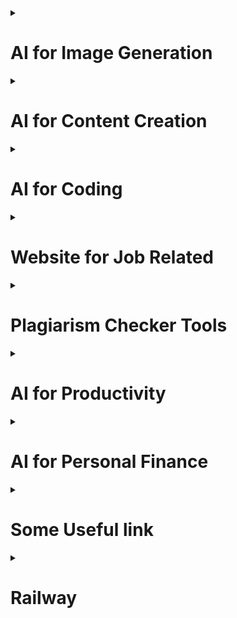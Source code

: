 <!--------------------------------------------------------------------------I for Image Generation------------------------------------------------------------------->
<details>
  <summary><h1>AI for Image Generation</h1></summary>
  <h3>Free</h3>
  <table>
    <thead>
      <tr>
        <th>Tool</th>
        <th>Website/Link</th>
        <th>Description</th>
      </tr>
    </thead>
    <tbody>
      <tr>
        <td><strong>DALL·E 2</strong></td>
        <td><a href="https://openai.com/dall-e">OpenAI DALL·E</a></td>
        <td>AI that generates images from text descriptions. Offers a free tier with limited credits.</td>
      </tr>
      <tr>
        <td><strong>Craiyon</strong></td>
        <td><a href="https://www.craiyon.com">Craiyon</a></td>
        <td>A free, open-source version of DALL·E 2. Generates images from text prompts.</td>
      </tr>
      <tr>
        <td><strong>DeepAI Text to Image</strong></td>
        <td><a href="https://deepai.org/machine-learning-model/text2img">DeepAI Text to Image</a></td>
        <td>Text-to-image generator that allows users to create unique images using AI. </td>
      </tr>
      <tr>
        <td><strong>Artbreeder</strong></td>
        <td><a href="https://www.artbreeder.com">Artbreeder</a></td>
        <td>Allows users to create and remix images through AI blending, mainly focused on portraits and landscapes.</td>
      </tr>     
      <tr>
        <td><strong>NightCafe</strong></td>
        <td><a href="https://creator.nightcafe.studio">NightCafe</a></td>
        <td>Create AI-generated artwork using various neural networks and art styles. Offers free daily credits.</td>
      </tr>
      <tr>
        <td><strong>Runway ML</strong></td>
        <td><a href="https://runwayml.com">Runway ML</a></td>
        <td>AI-powered creative tools for image generation and editing. Offers free trials. </td>
      </tr> 
      <tr>
        <td><strong>Pixray</strong></td>
        <td><a href="https://pixray.github.io/">Pixray</a></td>
        <td> Text-to-image generator offering different styles and customization options.    </td>
      </tr>
      <tr>
        <td><strong>Dream by Wombo</strong></td>
        <td><a href="https://dream.ai/create">Dream by Wombo</a></td>
        <td>An easy-to-use AI that generates digital artwork from text prompts, offering free and subscription-based options.</td>
      </tr>
      <tr>
        <td><strong>This Person Does Not Exist</strong></td>
        <td><a href="https://thispersondoesnotexist.com">This Person Does Not Exist</a></td>
        <td>AI that generates lifelike human faces, based on GAN (Generative Adversarial Network).</td>
      </tr>
      <tr>
        <td><strong>PaintsChainer</strong></td>
        <td><a href=" https://paintschainer.preferred.tech/index_en.html">PaintsChainer</a></td>
        <td>AI-powered coloring tool for sketches. The free version offers basic features.   </td>
      </tr>
      <tr>
        <td><strong>StarryAI</strong></td>
        <td><a href=" https://www.starryai.com">StarryAI</a></td>
        <td>Text-to-image generator with various artistic styles. Offers a free version with limited credits.</td>
      </tr>
      <tr>
        <td><strong>Deep Dream Generator</strong></td>
        <td><a href=" https://deepdreamgenerator.com">Deep Dream Generator</a></td>
        <td>Generates surreal, dream-like images from your photos and text prompts.   </td>
      </tr>
      <tr>
        <td><strong>AI Picasso</strong></td>
        <td><a href="https://www.ai-picasso.com">AI Picasso</a></td>
        <td>Free tool that generates Picasso-style artworks from your text descriptions.   </td>
      </tr>
      <tr>
        <td><strong>Fotor AI Art Generator</strong></td>
        <td><a href=" https://www.fotor.com/features/ai-image-generator/">Fotor AI Art Generator</a></td>
        <td>Create AI-generated images from text prompts. Limited free access with premium upgrades.</td>
      </tr>
      <tr>
        <td><strong>Zyro AI Image Generator</strong></td>
        <td><a href=" https://zyro.com/tools/ai-image-generator">Zyro AI Image Generator</a></td>
        <td>Create unique images using AI based on your description. Free to use with limited features.</td>
      </tr>
      <tr>
        <td><strong>BigSleep</strong></td>
        <td><a href=" https://big-sleep.github.io/">BigSleep</a></td>
        <td>Generates images based on text prompts using Python and deep learning models, fully open-source.</td>
      </tr>
      <tr>
        <td><strong>DreamStudio</strong></td>
        <td><a href=" https://beta.dreamstudio.ai">DreamStudio</a></td>
        <td>A text-to-image tool powered by Stable Diffusion. Offers a free credit system. </td>
      </tr>
      <tr>
        <td><strong>Artflow</strong></td>
        <td><a href=" https://www.artflow.ai">Artflow</a></td>
        <td>AI art generator for turning prompts into creative artworks. Offers a free tier with limited access.</td>
      </tr>
      <tr>
        <td><strong>AI Gahaku</strong></td>
        <td><a href=" https://ai-art.tokyo/en/">AI Gahaku</a></td>
        <td>Generates a portrait artwork based on your photo and applies various artistic styles. Free to use.</td>
      </tr>
      <tr>
        <td><strong>Runway’s Stable Diffusion</strong></td>
        <td><a href=" https://runwayml.com/stable-diffusion">Runway’s Stable Diffusion</a></td>
        <td>Use Stable Diffusion’s text-to-image model. Free to try with limitations.  </td>
      </tr>
    </tbody>
  </table>

  <h3>Subscription</h3>
  <table>
    <thead>
      <tr>
        <th>Tool</th>
        <th>Website/Link</th>
        <th>Description</th>
      </tr>
    </thead>
    <tbody>
      <tr>
        <td><strong>DALL·E 2 (Paid)</strong></td>
        <td><a href="https://openai.com/dall-e">OpenAI DALL·E 2</a></td>
        <td>Full access to OpenAI’s DALL·E 2 with more credits and higher-resolution images.</td>
      </tr>
      <tr>
        <td><strong>MidJourney</strong></td>
        <td><a href="https://www.midjourney.com">MidJourney</a></td>
        <td>A creative tool that allows users to generate high-quality images from text prompts. Subscription-based.</td>
      </tr>
      <tr>
        <td><strong>Artbreeder (Premium)</strong></td>
        <td><a href="https://www.artbreeder.com">Artbreeder</a></td>
        <td>Allows for more advanced control over image creation with the premium version.</td>
      </tr>
      <tr>
        <td><strong>Deep Dream Generator (Premium)</strong></td>
        <td><a href="https://deepdreamgenerator.com">Deep Dream Generator</a></td>
        <td>Access higher resolution and advanced image effects with premium features.</td>
      </tr>
      <tr>
        <td><strong>Runway ML (Paid)</strong></td>
        <td><a href="https://runwayml.com">Runway ML</a></td>
        <td>Full access to the platform with advanced AI tools for creators and image generation.</td>
      </tr>
      <tr>
        <td><strong>Wombo Dream (Premium)</strong></td>
        <td><a href="https://dream.ai/create">Wombo Dream</a></td>
        <td>Enhanced features and faster image generation with a premium subscription.</td>
      </tr>
      <tr>
        <td><strong>NightCafe (Paid)</strong></td>
        <td><a href="https://creator.nightcafe.studio">NightCafe</a></td>
        <td>Unlocks additional credits, style options, and resolution upgrades.</td>
      </tr>
      <tr>
        <td><strong>Fotor AI Art Generator (Paid)</strong></td>
        <td><a href="https://www.fotor.com/features/ai-image-generator/">Fotor AI Art Generator</a></td>
        <td>Subscription unlocks premium features like enhanced styles and resolution.</td>
      </tr>
      <tr>
        <td><strong>StarryAI (Paid)</strong></td>
        <td><a href="https://www.starryai.com">StarryAI</a></td>
        <td>Offers unlimited credits for premium subscribers with no daily limit.</td>
      </tr>
      <tr>
        <td><strong>DreamStudio by Stability AI</strong></td>
        <td><a href="https://beta.dreamstudio.ai">DreamStudio</a></td>
        <td>The official platform for Stable Diffusion, offering full access with premium options.</td>
      </tr>
      <tr>
        <td><strong>Zyro AI Image Generator (Paid)</strong></td>
        <td><a href="https://zyro.com/tools/ai-image-generator">Zyro AI Image Generator</a></td>
        <td>Unlocks higher-quality image generation and extended features for paid users.</td>
      </tr>
      <tr>
        <td><strong>Playform.io</strong></td>
        <td><a href="https://playform.io">Playform.io</a></td>
        <td>AI-driven art creation with unique style models. Paid tiers unlock additional styles and higher-resolution options.</td>
      </tr>
      <tr>
        <td><strong>ArtStation AI Tools</strong></td>
        <td><a href="https://www.artstation.com">ArtStation AI Tools</a></td>
        <td>AI-powered tools for creating highly detailed artwork, geared for professionals.</td>
      </tr>
      <tr>
        <td><strong>DeepAI (Subscription)</strong></td>
        <td><a href="https://deepai.org">DeepAI</a></td>
        <td>Offers advanced features and priority access to image generation with a subscription.</td>
      </tr>
      <tr>
        <td><strong>VQGAN+CLIP (Paid Options)</strong></td>
        <td><a href="https://vqganclip.com">VQGAN+CLIP</a></td>
        <td>While free for basic use, paid plans offer access to more powerful resources for image generation.</td>
      </tr>
      <tr>
        <td><strong>Mona AI</strong></td>
        <td><a href="https://mona.ai">Mona AI</a></td>
        <td>Subscription-based platform that specializes in AI-generated artworks with high resolution.</td>
      </tr>
      <tr>
        <td><strong>Generated Photos (Premium)</strong></td>
        <td><a href="https://generated.photos">Generated Photos</a></td>
        <td>Offers professional and realistic AI-generated faces, available via subscription.</td>
      </tr>
      <tr>
        <td><strong>The Grid (Paid)</strong></td>
        <td><a href="https://thegrid.io">The Grid</a></td>
        <td>AI-driven design tool for image and content generation, with subscription access.</td>
      </tr>
      <tr>
        <td><strong>Pixelz AI</strong></td>
        <td><a href="https://www.pixelz.ai">Pixelz AI</a></td>
        <td>A platform with AI-assisted image editing and generation, offering subscription models for professional users.</td>
      </tr>
      <tr>
        <td><strong>Artflow AI (Pro)</strong></td>
        <td><a href="https://www.artflow.ai">Artflow AI</a></td>
        <td>Paid version provides faster and more accurate image generation with access to premium features.</td>
      </tr>
    </tbody>
  </table>
</details>





<!--------------------------------------------------------------------------AI for Content Creation------------------------------------------------------------------->
<details>
  <summary><h1>AI for Content Creation</h1></summary>
  
 <h3>Free</h3>
  <table>
    <thead>
      <tr>
        <th>Tool</th>
        <th>Website/Link</th>
        <th>Description</th>
      </tr>
    </thead>
    <tbody>
      <tr>
        <td><strong>ChatGPT</strong></td>
        <td><a href="https://chat.openai.com">ChatGPT</a></td>
        <td>AI-powered writing assistant for text generation, answering questions, and brainstorming ideas.</td>
      </tr>
      <tr>
        <td><strong>Grammarly</strong></td>
        <td><a href="https://www.grammarly.com">Grammarly</a></td>
        <td>Writing assistant with AI that helps improve grammar, style, and clarity.</td>
      </tr>
      <tr>
        <td><strong>Copy.ai</strong></td>
        <td><a href="https://www.copy.ai">Copy.ai</a></td>
        <td>AI-powered content creation tool to generate marketing copy, blog posts, etc.</td>
      </tr>
      <tr>
        <td><strong>QuillBot</strong></td>
        <td><a href="https://quillbot.com">QuillBot</a></td>
        <td>Paraphrasing tool with AI to rewrite sentences or paragraphs.</td>
      </tr>
      <tr>
        <td><strong>Jasper (Free Trial)</strong></td>
        <td><a href="https://www.jasper.ai">Jasper</a></td>
        <td>AI writing assistant for producing long-form content, blog posts, and marketing materials.</td>
      </tr>
      <tr>
        <td><strong>Writesonic</strong></td>
        <td><a href="https://writesonic.com">Writesonic</a></td>
        <td>AI-powered writing tool for blog posts, ads, and other types of content.</td>
      </tr>
      <tr>
        <td><strong>Ink for All</strong></td>
        <td><a href="https://inkforall.com">Ink for All</a></td>
        <td>AI-powered content creation for SEO-focused blog posts and articles.</td>
      </tr>
      <tr>
        <td><strong>Rytr</strong></td>
        <td><a href="https://rytr.me">Rytr</a></td>
        <td>AI-powered tool for generating blog content, emails, and social media posts.</td>
      </tr>
      <tr>
        <td><strong>Articoolo</strong></td>
        <td><a href="https://articoolo.com">Articoolo</a></td>
        <td>Automatically generates unique and readable articles from keywords.</td>
      </tr>
      <tr>
        <td><strong>Scalenut</strong></td>
        <td><a href="https://scalenut.com">Scalenut</a></td>
        <td>AI content writing platform that helps with blog posts and SEO-friendly copy.</td>
      </tr>
      <tr>
        <td><strong>Slick Write</strong></td>
        <td><a href="https://www.slickwrite.com">Slick Write</a></td>
        <td>Free writing tool that helps improve your content’s grammar and style.</td>
      </tr>
      <tr>
        <td><strong>SEO Content Machine</strong></td>
        <td><a href="https://seocontentmachine.com">SEO Content Machine</a></td>
        <td>AI-powered tool for generating content for SEO, articles, and blog posts.</td>
      </tr>
      <tr>
        <td><strong>Simplified</strong></td>
        <td><a href="https://simplified.co">Simplified</a></td>
        <td>AI-driven content and design platform for creating content across multiple formats.</td>
      </tr>
      <tr>
        <td><strong>Wordtune</strong></td>
        <td><a href="https://www.wordtune.com">Wordtune</a></td>
        <td>AI-powered tool for rewriting and improving your writing style and tone.</td>
      </tr>
      <tr>
        <td><strong>Frase</strong></td>
        <td><a href="https://www.frase.io">Frase</a></td>
        <td>Content research and writing assistant powered by AI for SEO-focused content creation.</td>
      </tr>
      <tr>
        <td><strong>CopySmith</strong></td>
        <td><a href="https://copysmith.ai">CopySmith</a></td>
        <td>AI tool for creating marketing copy, ads, and blog posts in bulk.</td>
      </tr>
      <tr>
        <td><strong>Copydash</strong></td>
        <td><a href="https://www.copydash.com">Copydash</a></td>
        <td>Generate high-quality copy for ads, social media, and blogs with AI.</td>
      </tr>
      <tr>
        <td><strong>Zyro AI Content Generator</strong></td>
        <td><a href="https://zyro.com/tools/ai-content-generator">Zyro</a></td>
        <td>Generates website copy and content with AI, including descriptions, blogs, etc.</td>
      </tr>
      <tr>
        <td><strong>AI Writer</strong></td>
        <td><a href="https://ai-writer.com">AI Writer</a></td>
        <td>AI-powered writing assistant for producing high-quality, original articles.</td>
      </tr>
    </tbody>
  </table>

  <h3>Subscription</h3>
  <table>
    <thead>
      <tr>
        <th>Tool</th>
        <th>Website/Link</th>
        <th>Description</th>
      </tr>
    </thead>
    <tbody>
      <tr>
        <td><strong>Jasper (Paid)</strong></td>
        <td><a href="https://www.jasper.ai">Jasper</a></td>
        <td>AI writing assistant for producing long-form content, blog posts, and marketing materials.</td>
      </tr>
      <tr>
        <td><strong>Rytr (Premium)</strong></td>
        <td><a href="https://rytr.me">Rytr</a></td>
        <td>AI-powered content creation for blogs, emails, social media posts, and more.</td>
      </tr>
      <tr>
        <td><strong>Writesonic (Paid)</strong></td>
        <td><a href="https://writesonic.com">Writesonic</a></td>
        <td>Full access for creating blog posts, ad copy, product descriptions, and more.</td>
      </tr>
      <tr>
        <td><strong>ContentBot</strong></td>
        <td><a href="https://contentbot.ai">ContentBot</a></td>
        <td>AI-powered writing assistant that helps create articles, product descriptions, and ad copy.</td>
      </tr>
      <tr>
        <td><strong>Frase (Paid)</strong></td>
        <td><a href="https://www.frase.io">Frase</a></td>
        <td>Premium content research and writing assistant powered by AI for SEO and content creation.</td>
      </tr>
      <tr>
        <td><strong>INK for All (Paid)</strong></td>
        <td><a href="https://inkforall.com">INK for All</a></td>
        <td>Premium version for SEO-driven writing, blog posts, and social media content.</td>
      </tr>
      <tr>
        <td><strong>Scalenut (Paid)</strong></td>
        <td><a href="https://scalenut.com">Scalenut</a></td>
        <td>Premium AI-powered content creation platform for SEO-friendly blog posts.</td>
      </tr>
      <tr>
        <td><strong>Simplified (Paid)</strong></td>
        <td><a href="https://simplified.co">Simplified</a></td>
        <td>Subscription for premium access to content creation and design tools powered by AI.</td>
      </tr>
      <tr>
        <td><strong>Copy.ai (Pro)</strong></td>
        <td><a href="https://www.copy.ai">Copy.ai</a></td>
        <td>Paid version of AI content tool for generating marketing copy, blogs, etc.</td>
      </tr>
      <tr>
        <td><strong>QuillBot (Premium)</strong></td>
        <td><a href="https://quillbot.com">QuillBot</a></td>
        <td>AI-based paraphrasing and rewriting tool for creating unique and optimized content.</td>
      </tr>
      <tr>
        <td><strong>Wordtune (Premium)</strong></td>
        <td><a href="https://www.wordtune.com">Wordtune</a></td>
        <td>Premium AI-based writing tool for enhancing grammar, clarity, and style.</td>
      </tr>
      <tr>
        <td><strong>SEO Content Machine (Paid)</strong></td>
        <td><a href="https://seocontentmachine.com">SEO Content Machine</a></td>
        <td>Premium content generator for creating SEO-friendly blog posts and articles.</td>
      </tr>
      <tr>
        <td><strong>Articoolo (Pro)</strong></td>
        <td><a href="https://articoolo.com">Articoolo</a></td>
        <td>Premium article generator for creating quick, readable, and original content.</td>
      </tr>
      <tr>
        <td><strong>Kafkai</strong></td>
        <td><a href="https://www.kafkai.com">Kafkai</a></td>
        <td>AI writing assistant for creating long-form blog posts and SEO articles.</td>
      </tr>
      <tr>
        <td><strong>Sudowrite (Paid)</strong></td>
        <td><a href="https://www.sudowrite.com">Sudowrite</a></td>
        <td>AI-powered writing assistant designed to help with fiction and creative writing.</td>
      </tr>
      <tr>
        <td><strong>Copysmith (Pro)</strong></td>
        <td><a href="https://copysmith.ai">Copysmith</a></td>
        <td>Full access to AI copywriting tool for bulk content generation and SEO optimization.</td>
      </tr>
      <tr>
        <td><strong>Content Forge</strong></td>
        <td><a href="https://contentforge.ai">Content Forge</a></td>
        <td>Premium AI-powered tool for content creation focused on SEO and blog posts.</td>
      </tr>
      <tr>
        <td><strong>Frase (Enterprise)</strong></td>
        <td><a href="https://www.frase.io">Frase</a></td>
        <td>Enterprise-level content research and writing assistant for SEO-driven articles.</td>
      </tr>
      <tr>
        <td><strong>NeuralText</strong></td>
        <td><a href="https://neuraltext.com">NeuralText</a></td>
        <td>Subscription-based AI tool for content generation and SEO-optimized writing.</td>
      </tr>
    </tbody>
  </table>
</details>

<!--------------------------------------------------------------------------AI for Coding------------------------------------------------------------------->
<details>
<summary><h1>AI for Coding</h1></summary>

<h2>Free</h2>
<table>
<thead>
      <tr>
        <th>Tool</th>
        <th>Website/Link</th>
        <th>Description</th>
      </tr>
</thead>
<tbody>
      <tr>
        <td>GitHub Copilot (Free Trial)</td>
        <td><a href="https://copilot.github.com">GitHub Copilot</a></td>
        <td>AI-powered code completion tool that assists developers in writing code faster.</td>
      </tr>
      <tr>
        <td>Replit</td>
        <td><a href="https://replit.com">Replit</a></td>
        <td>Cloud-based IDE with collaborative programming and AI-assisted code completion.</td>
      </tr>
      <tr>
        <td>Kite</td>
        <td><a href="https://kite.com">Kite</a></td>
        <td>AI-powered code completion and documentation for Python, JavaScript, and more.</td>
      </tr>
      <tr>
        <td>Tabnine</td>
        <td><a href="https://www.tabnine.com">Tabnine</a></td>
        <td>AI-driven code completion tool for multiple programming languages.</td>
      </tr>
      <tr>
        <td>DeepCode</td>
        <td><a href="https://www.deepcode.ai">DeepCode</a></td>
        <td>AI-powered code review tool to automatically review and suggest improvements.</td>
      </tr>
      <tr>
        <td>Sourcery</td>
        <td><a href="https://sourcery.ai">Sourcery</a></td>
        <td>AI-powered refactoring tool for Python code that suggests improvements.</td>
      </tr>
      <tr>
        <td>Codex</td>
        <td><a href="https://openai.com/research/codex">Codex</a></td>
        <td>OpenAI’s model that powers GitHub Copilot for natural language to code generation.</td>
      </tr>
      <tr>
        <td>Ponicode</td>
        <td><a href="https://ponicode.com">Ponicode</a></td>
        <td>AI tool that automates coding and generates high-quality code.</td>
      </tr>
      <tr>
        <td>CoPilot (VS Code)</td>
        <td><a href="https://code.visualstudio.com">VS Code</a></td>
        <td>Use GitHub Copilot in VS Code for smarter autocompletion and code suggestions.</td>
      </tr>
      <tr>
        <td>CodeT5</td>
        <td><a href="https://github.com/THU-KEG/CodeT5">CodeT5</a></td>
        <td>Open-source AI for code completion and generation, trained on a variety of languages.</td>
      </tr>
      <tr>
        <td>AI Code Mentor</td>
        <td><a href="https://aicode.ai">AI Code Mentor</a></td>
        <td>AI-powered code mentor that helps developers understand and write code faster.</td>
      </tr>
      <tr>
        <td>CodeGPT</td>
        <td><a href="https://www.codegpt.ai">CodeGPT</a></td>
        <td>AI assistant built on GPT-3 for developers to generate code from natural language prompts.</td>
      </tr>
      <tr>
        <td>Programiz AI</td>
        <td><a href="https://www.programiz.com">Programiz AI</a></td>
        <td>Free AI-based platform to write, learn, and debug Python code.</td>
      </tr>
      <tr>
        <td>IntelliCode</td>
        <td><a href="https://visualstudio.microsoft.com/services/intellicode/">IntelliCode</a></td>
        <td>AI-assisted tool for code completion and best practice recommendations in Visual Studio.</td>
      </tr>
      <tr>
        <td>RecodeAI</td>
        <td><a href="https://www.recode.ai">RecodeAI</a></td>
        <td>AI-powered coding assistant that helps developers refactor and debug code.</td>
      </tr>
</tbody>
</table>


<h2>Subscription</h2>
<table>
<thead>
      <tr>
        <th>Tool</th>
        <th>Website/Link</th>
        <th>Description</th>
      </tr>
</thead>
<tbody>
      <tr>
        <td>GitHub Copilot (Paid)</td>
        <td><a href="https://copilot.github.com">GitHub Copilot</a></td>
        <td>Full version of GitHub’s AI-powered code completion tool with more features.</td>
      </tr>
      <tr>
        <td>Tabnine (Pro)</td>
        <td><a href="https://www.tabnine.com">Tabnine</a></td>
        <td>Subscription unlocks advanced features, such as team collaboration and better suggestions.</td>
      </tr>
      <tr>
        <td>Replit (Pro)</td>
        <td><a href="https://replit.com">Replit</a></td>
        <td>Paid version includes features like unlimited storage and real-time collaboration.</td>
      </tr>
      <tr>
        <td>Kite (Pro)</td>
        <td><a href="https://kite.com">Kite</a></td>
        <td>Paid version unlocks advanced features such as documentation generation and multi-language support.</td>
      </tr>
      <tr>
        <td>Codex (Paid)</td>
        <td><a href="https://openai.com/research/codex">Codex</a></td>
        <td>OpenAI’s Codex offers additional capabilities for coding, training, and integration.</td>
      </tr>
      <tr>
        <td>Sourcery (Pro)</td>
        <td><a href="https://sourcery.ai">Sourcery</a></td>
        <td>Paid version includes deeper insights and more aggressive code refactoring suggestions.</td>
      </tr>
      <tr>
        <td>Codex by OpenAI (Pro)</td>
        <td><a href="https://openai.com/research/codex">Codex</a></td>
        <td>Unlocks more advanced features and API access for generating code from natural language.</td>
      </tr>
      <tr>
        <td>Ponicode (Pro)</td>
        <td><a href="https://ponicode.com">Ponicode</a></td>
        <td>Paid tier provides more templates and integrations for automated code generation.</td>
      </tr>
      <tr>
        <td>CodeT5 (Pro)</td>
        <td><a href="https://github.com/THU-KEG/CodeT5">CodeT5</a></td>
        <td>Subscription unlocks more powerful code generation models and API access.</td>
      </tr>
      <tr>
        <td>CodeGPT (Pro)</td>
        <td><a href="https://www.codegpt.ai">CodeGPT</a></td>
        <td>Full access to the CodeGPT tool for smarter code suggestions and more APIs.</td>
      </tr>
      <tr>
        <td>Programiz Pro</td>
        <td><a href="https://www.programiz.com">Programiz Pro</a></td>
        <td>Premium features for debugging and learning code with AI-powered assistance.</td>
      </tr>
      <tr>
        <td>IntelliCode (Premium)</td>
        <td><a href="https://visualstudio.microsoft.com/services/intellicode/">IntelliCode</a></td>
        <td>Full version unlocks additional AI-powered recommendations for a wider range of languages and scenarios.</td>
      </tr>
      <tr>
        <td>AI Code Mentor (Paid)</td>
        <td><a href="https://aicode.ai">AI Code Mentor</a></td>
        <td>Subscription provides access to mentorship features and advanced code guidance.</td>
      </tr>
      <tr>
        <td>CodeStream (Pro)</td>
        <td><a href="https://www.codestream.com">CodeStream</a></td>
        <td>AI-assisted collaboration and code review tool with integration to various IDEs.</td>
      </tr>
      <tr>
        <td>Eureka</td>
        <td><a href="https://www.eureka.ai">Eureka</a></td>
        <td>AI tool for real-time code suggestions and improvements with subscription.</td>
      </tr>
      <tr>
        <td>DeepCode (Pro)</td>
        <td><a href="https://www.deepcode.ai">DeepCode</a></td>
        <td>Paid version unlocks advanced analysis and code reviews for security, performance, and code quality.</td>
      </tr>
      <tr>
        <td>VimAI</td>
        <td><a href="https://www.vim-ai.com">VimAI</a></td>
        <td>A code completion tool that integrates with Vim for enhanced coding with AI suggestions.</td>
      </tr>
      <tr>
        <td>Tabnine Team</td>
        <td><a href="https://www.tabnine.com">Tabnine</a></td>
        <td>Premium version for team collaboration with AI-powered code completion.</td>
      </tr>
      <tr>
        <td>Codemap</td>
        <td><a href="https://www.codemap.ai">Codemap</a></td>
        <td>Subscription service that offers AI-powered project management with integrated code completion.</td>
      </tr>
      <tr>
        <td>Jina AI</td>
        <td><a href="https://www.jina.ai">Jina AI</a></td>
        <td>AI-powered tool that aids in writing code, debugging, and optimizing algorithms.</td>
      </tr>
</tbody>
</table>
</details>


<!--------------------------------------------------------------------------Website for Job Related------------------------------------------------------------------->
<details>
<summary><h1>Website for Job Related</h1></summary>

<h2>Free</h2>
<table>
<thead>
      <tr>
        <th>Tool</th>
        <th>Website/Link</th>
        <th>Description</th>
      </tr>
</thead>
<tbody>
      <tr>
        <td>Final Round AI</td>
        <td><a href="https://www.finalroundai.com/">Final Round AI</a></td>
        <td>AI-powered mock interview platform with feedback and prep materials.</td>
      </tr>
      <tr>
        <td>Jobscan</td>
        <td><a href="https://www.jobscan.co">Jobscan</a></td>
        <td>AI-driven resume optimization and job application tools for job seekers.</td>
      </tr>
      <tr>
        <td>Rezi</td>
        <td><a href="https://www.rezi.ai">Rezi</a></td>
        <td>AI-powered resume builder with personalized feedback for job applications.</td>
      </tr>
      <tr>
        <td>LinkedIn</td>
        <td><a href="https://www.linkedin.com">LinkedIn</a></td>
        <td>Professional networking platform with AI-powered job search and recommendations.</td>
      </tr>
      <tr>
        <td>Hiretual</td>
        <td><a href="https://www.hiretual.com">Hiretual</a></td>
        <td>AI-based recruiting tool for sourcing candidates and job matching.</td>
      </tr>
      <tr>
        <td>Wozber</td>
        <td><a href="https://www.wozber.com">Wozber</a></td>
        <td>AI-powered resume builder that helps create ATS-friendly resumes.</td>
      </tr>
      <tr>
        <td>Resumake</td>
        <td><a href="https://resumake.io">Resumake</a></td>
        <td>Simple and free resume builder powered by AI with customizable templates.</td>
      </tr>
      <tr>
        <td>Canva</td>
        <td><a href="https://www.canva.com">Canva</a></td>
        <td>Graphic design tool with free AI-powered templates for resumes and portfolios.</td>
      </tr>
      <tr>
        <td>JobHero</td>
        <td><a href="https://www.jobhero.com">JobHero</a></td>
        <td>AI-driven job search and resume builder tool with personalized advice.</td>
      </tr>
      <tr>
        <td>Glassdoor</td>
        <td><a href="https://www.glassdoor.com">Glassdoor</a></td>
        <td>AI-based company and salary search tool for job seekers.</td>
      </tr>
      <tr>
        <td>Indeed</td>
        <td><a href="https://www.indeed.com">Indeed</a></td>
        <td>Job search engine powered by AI with recommendations based on profile and search history.</td>
      </tr>
      <tr>
        <td>Zety</td>
        <td><a href="https://www.zety.com">Zety</a></td>
        <td>Free AI-powered resume builder with professional templates and writing tips.</td>
      </tr>
      <tr>
        <td>Skillshare</td>
        <td><a href="https://www.skillshare.com">Skillshare</a></td>
        <td>Learn AI-based productivity and career skills through classes and workshops.</td>
      </tr>
      <tr>
        <td>AllyO</td>
        <td><a href="https://www.allyo.com">AllyO</a></td>
        <td>AI-powered recruitment assistant for streamlining application processes.</td>
      </tr>
      <tr>
        <td>Vervoe</td>
        <td><a href="https://www.vervoe.com">Vervoe</a></td>
        <td>AI-driven hiring platform with customizable skill assessments.</td>
      </tr>
      <tr>
        <td>Upwork</td>
        <td><a href="https://www.upwork.com">Upwork</a></td>
        <td>AI-powered freelance job search engine for various industries.</td>
      </tr>
      <tr>
        <td>Guru</td>
        <td><a href="https://www.guru.com">Guru</a></td>
        <td>Freelance marketplace powered by AI to match freelancers with job postings.</td>
      </tr>
      <tr>
        <td>AngelList</td>
        <td><a href="https://angel.co">AngelList</a></td>
        <td>Startup job board using AI to recommend opportunities based on skills and interests.</td>
      </tr>
      <tr>
        <td>HireVue</td>
        <td><a href="https://www.hirevue.com">HireVue</a></td>
        <td>AI video interview platform for job applicants, with automated assessments and feedback.</td>
      </tr>
</tbody>
</table>

<h2>Subscription</h2>
<table>
<thead>
      <tr>
        <th>Tool</th>
        <th>Website/Link</th>
        <th>Description</th>
      </tr>
</thead>
<tbody>
      <tr>
        <td>Hiretual Pro</td>
        <td><a href="https://www.hiretual.com">Hiretual</a></td>
        <td>Advanced AI recruitment platform with sourcing, candidate engagement, and analytics.</td>
      </tr>
      <tr>
        <td>Jobscan Premium</td>
        <td><a href="https://www.jobscan.co">Jobscan</a></td>
        <td>Unlocks additional features for resume matching and job search optimization with premium plan.</td>
      </tr>
      <tr>
        <td>Rezi Premium</td>
        <td><a href="https://www.rezi.ai">Rezi</a></td>
        <td>Access to AI-driven resume feedback and customization options with a premium subscription.</td>
      </tr>
      <tr>
        <td>LinkedIn Premium</td>
        <td><a href="https://www.linkedin.com">LinkedIn</a></td>
        <td>Paid version offers advanced AI features for job search and networking opportunities.</td>
      </tr>
      <tr>
        <td>Hired</td>
        <td><a href="https://www.hired.com">Hired</a></td>
        <td>AI-driven recruitment platform for tech and sales professionals, with premium matching and job opportunities.</td>
      </tr>
      <tr>
        <td>ZipRecruiter</td>
        <td><a href="https://www.ziprecruiter.com">ZipRecruiter</a></td>
        <td>Job search platform powered by AI with advanced job recommendations and hiring tools.</td>
      </tr>
      <tr>
        <td>Workable</td>
        <td><a href="https://www.workable.com">Workable</a></td>
        <td>AI-powered recruiting and applicant tracking system with premium options.</td>
      </tr>
      <tr>
        <td>Vervoe Premium</td>
        <td><a href="https://www.vervoe.com">Vervoe</a></td>
        <td>Unlocks advanced AI-powered skill assessment features for employers and job seekers.</td>
      </tr>
      <tr>
        <td>Greenhouse</td>
        <td><a href="https://www.greenhouse.io">Greenhouse</a></td>
        <td>AI-powered recruiting platform with advanced applicant tracking and analytics.</td>
      </tr>
      <tr>
        <td>Leverage</td>
        <td><a href="https://www.leverage.com">Leverage</a></td>
        <td>AI recruitment tool for talent sourcing, interview scheduling, and candidate engagement.</td>
      </tr>
      <tr>
        <td>SeekOut</td>
        <td><a href="https://www.seekout.io">SeekOut</a></td>
        <td>AI-driven talent search and recruitment platform for hiring diverse teams.</td>
      </tr>
      <tr>
        <td>Textio</td>
        <td><a href="https://www.textio.com">Textio</a></td>
        <td>AI-powered writing tool that enhances job descriptions to attract diverse candidates.</td>
      </tr>
      <tr>
        <td>VMock</td>
        <td><a href="https://www.vmock.com">VMock</a></td>
        <td>AI resume feedback tool that helps optimize resumes for job applications.</td>
      </tr>
      <tr>
        <td>The Muse</td>
        <td><a href="https://www.themuse.com">The Muse</a></td>
        <td>Career coaching platform with AI recommendations for job seekers and career advice.</td>
      </tr>
      <tr>
        <td>CleverHire</td>
        <td><a href="https://www.cleverhire.com">CleverHire</a></td>
        <td>AI platform offering career coaching, resume building, and job search services.</td>
      </tr>
      <tr>
        <td>Koru</td>
        <td><a href="https://www.koru.us">Koru</a></td>
        <td>Subscription service for using AI to optimize hiring processes and assess candidates’ strengths.</td>
      </tr>
      <tr>
        <td>Outreach</td>
        <td><a href="https://www.outreach.io">Outreach</a></td>
        <td>AI-driven sales recruitment platform for automated outreach and candidate management.</td>
      </tr>
      <tr>
        <td>HireVue Pro</td>
        <td><a href="https://www.hirevue.com">HireVue</a></td>
        <td>Premium access to HireVue’s AI-driven video interviewing platform with detailed analytics and candidate insights.</td>
      </tr>
      <tr>
        <td>Jobvite</td>
        <td><a href="https://www.jobvite.com">Jobvite</a></td>
        <td>AI-powered applicant tracking system with premium options for optimizing hiring pipelines.</td>
      </tr>
      <tr>
        <td>TalentSonar</td>
        <td><a href="https://www.talentsonar.com">TalentSonar</a></td>
        <td>AI-powered recruiting platform focused on improving diversity and candidate engagement.</td>
      </tr>
</tbody>
</table>
</details>

<!--------------------------------------------------------------------------Plagiarism Checker Tools------------------------------------------------------------------->
<details>
<summary><h1>Plagiarism Checker Tools</h1></summary>

<h2>Free</h2>
<table>
<thead>
      <tr>
        <th>Tool</th>
        <th>Website/Link</th>
        <th>Description</th>
      </tr>
</thead>
<tbody>
      <tr>
        <td>Quetext</td>
        <td><a href="https://www.quetext.com">Quetext</a></td>
        <td>Free plagiarism checker with a simple interface, offers basic checks with limited word count.</td>
      </tr>
      <tr>
        <td>Plagscan</td>
        <td><a href="https://www.plagscan.com">Plagscan</a></td>
        <td>Plagiarism detection tool offering a limited free version to check small amounts of text.</td>
      </tr>
      <tr>
        <td>Plagiarism Checker (Small SEO Tools)</td>
        <td><a href="https://smallseotools.com/plagiarism-checker/">Small SEO Tools</a></td>
        <td>A free tool to check plagiarism by pasting text or uploading documents.</td>
      </tr>
      <tr>
        <td>Duplichecker</td>
        <td><a href="https://www.duplichecker.com">Duplichecker</a></td>
        <td>Free plagiarism detection tool with daily checks for small amounts of text (1000 words).</td>
      </tr>
      <tr>
        <td>Plagiarism Checker by PrePostSEO</td>
        <td><a href="https://www.prepostseo.com/plagiarism-checker">PrePostSEO</a></td>
        <td>Offers a free plagiarism checker with a simple interface for content verification.</td>
      </tr>
      <tr>
        <td>PaperRater</td>
        <td><a href="https://www.paperrater.com">PaperRater</a></td>
        <td>Free plagiarism checker and grammar checker for students and writers.</td>
      </tr>
      <tr>
        <td>PlagiarismDetector</td>
        <td><a href="https://plagiarismdetector.net">Plagiarism Detector</a></td>
        <td>A simple free plagiarism checker for small documents.</td>
      </tr>
      <tr>
        <td>Search Engine Reports Plagiarism Checker</td>
        <td><a href="https://searchenginereports.net/plagiarism-checker">Search Engine Reports</a></td>
        <td>Free tool with limited checks to scan content for plagiarism.</td>
      </tr>
      <tr>
        <td>PrePostSEO Plagiarism Checker</td>
        <td><a href="https://www.prepostseo.com/plagiarism-checker">PrePostSEO</a></td>
        <td>Free tool with a limit on words per search, effective for quick plagiarism checks.</td>
      </tr>
      <tr>
        <td>Scribbr</td>
        <td><a href="https://www.scribbr.com/plagiarism-checker/">Scribbr</a></td>
        <td>Offers a free plagiarism checker with basic analysis and suggestions for citation.</td>
      </tr>
</tbody>
</table>

<h2>Subscription</h2>
<table>
<thead>
      <tr>
        <th>Tool</th>
        <th>Website/Link</th>
        <th>Description</th>
      </tr>
</thead>
<tbody>
      <tr>
        <td>Turnitin</td>
        <td><a href="https://www.turnitin.com">Turnitin</a></td>
        <td>Industry-leading plagiarism detection tool used by universities and publishers.</td>
      </tr>
      <tr>
        <td>Copyscape</td>
        <td><a href="https://www.copyscape.com">Copyscape</a></td>
        <td>Premium plagiarism checker for websites and content with detailed reports.</td>
      </tr>
      <tr>
        <td>Grammarly</td>
        <td><a href="https://www.grammarly.com">Grammarly</a></td>
        <td>Offers a plagiarism checker as part of its premium subscription, including citation suggestions.</td>
      </tr>
      <tr>
        <td>Unicheck</td>
        <td><a href="https://unicheck.com">Unicheck</a></td>
        <td>Professional plagiarism detection service with integrations for educational institutions.</td>
      </tr>
      <tr>
        <td>Plagiarism Checker X</td>
        <td><a href="https://plagiarismcheckerx.com">Plagiarism Checker X</a></td>
        <td>Paid plagiarism tool offering in-depth plagiarism reports and compatibility with multiple file formats.</td>
      </tr>
      <tr>
        <td>Scribbr</td>
        <td><a href="https://www.scribbr.com/plagiarism-checker/">Scribbr</a></td>
        <td>Premium plagiarism checker with advanced scanning capabilities and detailed reports.</td>
      </tr>
      <tr>
        <td>Quetext (Pro)</td>
        <td><a href="https://www.quetext.com">Quetext</a></td>
        <td>Pro version offers extended plagiarism detection, with unlimited checks and more advanced features.</td>
      </tr>
      <tr>
        <td>DupliChecker (Premium)</td>
        <td><a href="https://www.duplichecker.com">DupliChecker</a></td>
        <td>Paid version removes word limit restrictions and offers more advanced plagiarism reports.</td>
      </tr>
      <tr>
        <td>Plagscan (Paid)</td>
        <td><a href="https://www.plagscan.com">Plagscan</a></td>
        <td>Subscription-based tool for in-depth plagiarism detection and detailed reports for institutions and businesses.</td>
      </tr>
      <tr>
        <td>iThenticate</td>
        <td><a href="https://www.ithenticate.com">iThenticate</a></td>
        <td>Plagiarism checker primarily used by publishers, researchers, and academics to scan scholarly work.</td>
      </tr>
</tbody>
</table>

</details>


<!--------------------------------------------------------------------------AI for Productivity------------------------------------------------------------------->
<details>
<summary><h1>AI for Productivity</h1></summary>

<h2>Free</h2>
<table>
<thead>
      <tr>
        <th>Tool</th>
        <th>Website/Link</th>
        <th>Description</th>
      </tr>
</thead>
<tbody>
      <tr>
        <td>Notion AI</td>
        <td><a href="https://www.notion.so/product/ai">Notion AI</a></td>
        <td>AI-powered productivity tool for note-taking, project management, and writing.</td>
      </tr>
      <tr>
        <td>Trello</td>
        <td><a href="https://www.trello.com">Trello</a></td>
        <td>AI-assisted task management and project collaboration tool.</td>
      </tr>
      <tr>
        <td>ClickUp</td>
        <td><a href="https://www.clickup.com">ClickUp</a></td>
        <td>AI-powered task and project management platform for teams and individuals.</td>
      </tr>
      <tr>
        <td>Otter.ai</td>
        <td><a href="https://otter.ai">Otter.ai</a></td>
        <td>AI transcription tool for meetings, interviews, and lectures.</td>
      </tr>
      <tr>
        <td>Zapier</td>
        <td><a href="https://zapier.com">Zapier</a></td>
        <td>Automate workflows and integrate apps using AI.</td>
      </tr>
      <tr>
        <td>Google Assistant</td>
        <td><a href="https://assistant.google.com">Google Assistant</a></td>
        <td>Voice-activated AI assistant for managing tasks and productivity.</td>
      </tr>
      <tr>
        <td>Notion Templates</td>
        <td><a href="https://www.notion.so/templates">Notion Templates</a></td>
        <td>Pre-built AI-powered templates for managing tasks, notes, and projects.</td>
      </tr>
      <tr>
        <td>Todoist</td>
        <td><a href="https://todoist.com">Todoist</a></td>
        <td>AI-powered task manager to organize personal and team tasks.</td>
      </tr>
      <tr>
        <td>Grammarly</td>
        <td><a href="https://www.grammarly.com">Grammarly</a></td>
        <td>AI-powered writing assistant for grammar, style, and tone corrections.</td>
      </tr>
      <tr>
        <td>Forest</td>
        <td><a href="https://www.forestapp.cc">Forest</a></td>
        <td>AI-based productivity app that helps you focus by planting virtual trees.</td>
      </tr>
      <tr>
        <td>RescueTime</td>
        <td><a href="https://www.rescuetime.com">RescueTime</a></td>
        <td>AI tool that tracks and improves your productivity by monitoring screen time.</td>
      </tr>
      <tr>
        <td>Focus Booster</td>
        <td><a href="https://www.focusboosterapp.com">Focus Booster</a></td>
        <td>AI-based Pomodoro timer app to help increase focus and productivity.</td>
      </tr>
      <tr>
        <td>QuillBot</td>
        <td><a href="https://www.quillbot.com">QuillBot</a></td>
        <td>AI-based paraphrasing tool to rewrite and summarize content.</td>
      </tr>
      <tr>
        <td>Miro</td>
        <td><a href="https://miro.com">Miro</a></td>
        <td>AI-powered visual collaboration tool for brainstorming and planning.</td>
      </tr>
      <tr>
        <td>Mendix</td>
        <td><a href="https://www.mendix.com">Mendix</a></td>
        <td>AI-powered app development platform for teams to build apps collaboratively.</td>
      </tr>
      <tr>
        <td>Wiz.ai</td>
        <td><a href="https://www.wiz.ai">Wiz.ai</a></td>
        <td>AI platform for business process automation and productivity enhancement.</td>
      </tr>
      <tr>
        <td>Coda</td>
        <td><a href="https://coda.io">Coda</a></td>
        <td>Combines documents, spreadsheets, and AI-powered automation features.</td>
      </tr>
      <tr>
        <td>Fireflies.ai</td>
        <td><a href="https://www.fireflies.ai">Fireflies.ai</a></td>
        <td>AI meeting assistant that transcribes, records, and summarizes conversations.</td>
      </tr>
      <tr>
        <td>Scrivener</td>
        <td><a href="https://www.literatureandlatte.com/scrivener/overview">Scrivener</a></td>
        <td>Writing tool that uses AI to help structure, organize, and write long-form content.</td>
      </tr>
</tbody>
</table>

<h2>Subscription</h2>
<table>
<thead>
      <tr>
        <th>Tool</th>
        <th>Website/Link</th>
        <th>Description</th>
      </tr>
</thead>
<tbody>
      <tr>
        <td>Notion AI (Paid)</td>
        <td><a href="https://www.notion.so/product/ai">Notion AI</a></td>
        <td>Paid version offers advanced AI features for writing and project management.</td>
      </tr>
      <tr>
        <td>Grammarly Premium</td>
        <td><a href="https://www.grammarly.com">Grammarly</a></td>
        <td>Advanced grammar suggestions, tone detection, and plagiarism checking.</td>
      </tr>
      <tr>
        <td>Evernote Premium</td>
        <td><a href="https://www.evernote.com">Evernote</a></td>
        <td>AI-enhanced note-taking and organization with advanced search features.</td>
      </tr>
      <tr>
        <td>Zapier Premium</td>
        <td><a href="https://zapier.com">Zapier</a></td>
        <td>Advanced integrations and workflow automations.</td>
      </tr>
      <tr>
        <td>ClickUp (Premium)</td>
        <td><a href="https://www.clickup.com">ClickUp</a></td>
        <td>Advanced AI features for task management and productivity optimization.</td>
      </tr>
      <tr>
        <td>Trello Premium</td>
        <td><a href="https://www.trello.com">Trello</a></td>
        <td>Premium access to additional AI-powered automation features.</td>
      </tr>
      <tr>
        <td>Todoist Premium</td>
        <td><a href="https://todoist.com">Todoist</a></td>
        <td>Advanced AI-driven task management and collaboration tools.</td>
      </tr>
      <tr>
        <td>Fireflies.ai (Paid)</td>
        <td><a href="https://www.fireflies.ai">Fireflies.ai</a></td>
        <td>Custom meeting templates and integrations.</td>
      </tr>
      <tr>
        <td>Microsoft Copilot</td>
        <td><a href="https://www.microsoft.com">Microsoft Copilot</a></td>
        <td>AI-driven productivity assistant for Microsoft Office.</td>
      </tr>
      <tr>
        <td>AI Writer</td>
        <td><a href="https://www.ai-writer.com">AI Writer</a></td>
        <td>AI-powered writing assistant with advanced research features.</td>
      </tr>
      <tr>
        <td>Miro Premium</td>
        <td><a href=" https://miro.com"></a>Miro Premium</td>
        <td>Paid version offers advanced AI collaboration tools and integrations for remote teams. </td>
      </tr>
      <tr>
        <td>Scrivener (Paid)</td>
        <td><a href=" https://www.literatureandlatte.com/scrivener/overview"></a>Scrivener</td>
        <td>Full access to the AI-driven writing assistant for content creation.</td>
      </tr>
      <tr>
        <td>RescueTime Premium</td>
        <td><a href="https://www.rescuetime.com"></a>RescueTime</td>
        <td> Premium features provide in-depth analytics, goals, and reporting to optimize productivity.</td>
      </tr>
      <tr>
        <td>AI Writer</td>
        <td><a href="https://www.ai-writer.com"></a>AI Writer</td>
        <td> AI-powered writing assistant with advanced research and writing capabilities.</td>
      </tr>
      <tr>
        <td>Fathom</td>
        <td><a href=" https://www.fathom.video"></a>Fathom</td>
        <td> AI tool for transcribing and summarizing meetings with advanced AI-driven insights. </td>
      </tr>
      <tr>
        <td>Hemingway Editor*</td>
        <td><a href=" http://www.hemingwayapp.com"></a>Hemingway Editor</td>
        <td>Paid version provides advanced writing and editing insights for improving readability.</td>
      </tr>
      <tr>
        <td>Otter.ai Premium</td>
        <td><a href="https://otter.ai"></a>Otter.ai</td>
        <td> Paid plan includes unlimited transcriptions, integrations, and advanced AI features.</td>
      </tr>
      <tr>
        <td>Coda (Pro)</td>
        <td><a href=" https://coda.io"></a>Coda</td>
        <td>Premium version unlocks additional AI-powered features like automation and custom templates. </td>
      </tr>
      <tr>
        <td>Mendix Premium</td>
        <td><a href="https://www.mendix.com"></a>Mendix</td>
        <td>Subscription unlocks advanced AI tools for app building and project management.</td>
      </tr>
      <tr>
        <td>ClickUp (Business)</td>
        <td><a href="https://www.clickup.com"></a>ClickUp</td>
        <td>Business version includes AI-powered features like custom task templates and smarter workflow automation. </td>
      </tr>
      <tr>
        <td>Airstory</td>
        <td><a href=" https://www.airstory.co"></aAirstorytd>
        <td>AI tool that assists with copywriting and content generation with premium access. </td>
      </tr>
</tbody>
</table>
</details>


<!--------------------------------------------------------------------------AI for Personal Finance------------------------------------------------------------------->
<details>
<summary><h1>AI for Personal Finance</h1></summary>

<h2>Free</h2>
<table>
<thead>
      <tr>
        <th>Tool</th>
        <th>Website/Link</th>
        <th>Description</th>
      </tr>
</thead>
<tbody>
      <tr>
        <td>Mint</td>
        <td><a href="https://www.mint.com">Mint</a></td>
        <td>Personal finance management tool that uses AI to help with budgeting and tracking expenses.</td>
      </tr>
      <tr>
        <td>YNAB</td>
        <td><a href="https://www.youneedabudget.com">YNAB</a></td>
        <td>Budgeting app that leverages AI to suggest and optimize your personal financial plans.</td>
      </tr>
      <tr>
        <td>ClearScore</td>
        <td><a href="https://www.clearscore.com">ClearScore</a></td>
        <td>AI-driven credit score and financial management service.</td>
      </tr>
      <tr>
        <td>Cleo</td>
        <td><a href="https://www.meetcleo.com">Cleo</a></td>
        <td>AI-powered chatbot that helps manage personal finances and budgeting.</td>
      </tr>
      <tr>
        <td>PocketGuard</td>
        <td><a href="https://www.pocketguard.com">PocketGuard</a></td>
        <td>Budgeting tool that uses AI to track spending and find ways to save money.</td>
      </tr>
      <tr>
        <td>GoodBudget</td>
        <td><a href="https://www.goodbudget.com">GoodBudget</a></td>
        <td>Envelope budgeting app that uses AI to help track finances and savings.</td>
      </tr>
      <tr>
        <td>Fino</td>
        <td><a href="https://www.fino.ai">Fino</a></td>
        <td>AI-driven financial assistant that provides insights into spending habits.</td>
      </tr>
      <tr>
        <td>Albert</td>
        <td><a href="https://www.meetalbert.com">Albert</a></td>
        <td>AI-powered personal finance app that helps with budgeting, saving, and investing.</td>
      </tr>
      <tr>
        <td>Personal Capital</td>
        <td><a href="https://www.personalcapital.com">Personal Capital</a></td>
        <td>AI-powered tool to track investments and net worth.</td>
      </tr>
      <tr>
        <td>Wally</td>
        <td><a href="https://wally.me">Wally</a></td>
        <td>Personal finance tracker using AI to categorize spending and set financial goals.</td>
      </tr>
      <tr>
        <td>Expensify</td>
        <td><a href="https://www.expensify.com">Expensify</a></td>
        <td>AI-powered expense tracker for individuals and businesses.</td>
      </tr>
      <tr>
        <td>Zeta</td>
        <td><a href="https://www.askzeta.com">Zeta</a></td>
        <td>AI-driven finance app that helps couples manage their shared and personal finances.</td>
      </tr>
      <tr>
        <td>Fudget</td>
        <td><a href="https://www.fudgetapp.com">Fudget</a></td>
        <td>Simple, AI-powered budgeting app that helps users track expenses and savings goals.</td>
      </tr>
      <tr>
        <td>BudgetBakers</td>
        <td><a href="https://www.budgetbakers.com">BudgetBakers</a></td>
        <td>AI-based tool for budgeting, tracking spending, and setting financial goals.</td>
      </tr>
      <tr>
        <td>Truelayer</td>
        <td><a href="https://www.truelayer.com">Truelayer</a></td>
        <td>API platform that uses AI for automating financial data aggregation and insights.</td>
      </tr>
</tbody>
</table>

<h2>Subscription</h2>
<table>
<thead>
      <tr>
        <th>Tool</th>
        <th>Website/Link</th>
        <th>Description</th>
      </tr>
</thead>
<tbody>
      <tr>
        <td>Truebill</td>
        <td><a href="https://www.truebill.com">Truebill</a></td>
        <td>AI-powered subscription management and budgeting tool that helps save money by tracking recurring expenses.</td>
      </tr>
      <tr>
        <td>Cleo (Premium)</td>
        <td><a href="https://www.meetcleo.com">Cleo</a></td>
        <td>Premium AI financial assistant with advanced budgeting, saving, and investment advice.</td>
      </tr>
      <tr>
        <td>Tiller</td>
        <td><a href="https://www.tillerhq.com">Tiller</a></td>
        <td>AI-based financial tracker that automates budgeting and categorizes transactions.</td>
      </tr>
      <tr>
        <td>Digit</td>
        <td><a href="https://www.digit.co">Digit</a></td>
        <td>AI-driven tool that automatically saves small amounts of money based on spending habits.</td>
      </tr>
      <tr>
        <td>MoneyLion</td>
        <td><a href="https://www.moneylion.com">MoneyLion</a></td>
        <td>Financial services platform using AI to give budgeting tips, loan options, and investment advice.</td>
      </tr>
      <tr>
        <td>Marcus Insights</td>
        <td><a href="https://www.marcus.com">Marcus Insights</a></td>
        <td>AI-powered insights platform by Goldman Sachs to help with budgeting and saving.</td>
      </tr>
      <tr>
        <td>Wealthfront</td>
        <td><a href="https://www.wealthfront.com">Wealthfront</a></td>
        <td>Robo-advisor using AI for automated investment management and financial planning.</td>
      </tr>
      <tr>
        <td>Acorns</td>
        <td><a href="https://www.acorns.com">Acorns</a></td>
        <td>AI-driven app that rounds up purchases and invests the spare change for long-term growth.</td>
      </tr>
      <tr>
        <td>Stash</td>
        <td><a href="https://www.stash.com">Stash</a></td>
        <td>AI-powered investment tool that helps individuals grow savings and investments through automated advice.</td>
      </tr>
      <tr>
        <td>SoFi</td>
        <td><a href="https://www.sofi.com">SoFi</a></td>
        <td>AI-powered personal finance app offering budgeting, savings, loans, and investment advice.</td>
      </tr>
      <tr>
        <td>Qapital</td>
        <td><a href="https://www.qapital.com">Qapital</a></td>
        <td>AI-driven app for saving money, creating financial goals, and automatic savings features.</td>
      </tr>
      <tr>
        <td>Empower</td>
        <td><a href="https://www.empower.me">Empower</a></td>
        <td>AI-powered personal finance app that tracks spending, helps create budgets, and optimize savings.</td>
      </tr>
      <tr>
        <td>Hatch</td>
        <td><a href="https://www.hatch.money">Hatch</a></td>
        <td>AI-driven tool for personalized financial planning and wealth-building strategies.</td>
      </tr>
      <tr>
        <td>Yolt</td>
        <td><a href="https://www.yolt.com">Yolt</a></td>
        <td>AI-based budgeting tool that helps users manage their money and track all their accounts in one place.</td>
      </tr>
      <tr>
        <td>NerdWallet</td>
        <td><a href="https://www.nerdwallet.com">NerdWallet</a></td>
        <td>AI-powered personal finance tool that provides recommendations for credit cards, loans, and investment options.</td>
      </tr>
      <tr>
        <td>Bobby</td>
        <td><a href="https://www.bobbyapp.com">Bobby</a></td>
        <td>Subscription tracker with AI-driven notifications for payment reminders and suggestions to save.</td>
      </tr>
      <tr>
        <td>Buxfer</td>
        <td><a href="https://www.buxfer.com">Buxfer</a></td>
        <td>AI-powered budgeting and financial planning tool with shared account features for families.</td>
      </tr>
      <tr>
        <td>SmartAssets</td>
        <td><a href="https://www.smartasset.com">SmartAssets</a></td>
        <td>AI-driven platform offering personalized advice on retirement, taxes, loans, and more.</td>
      </tr>
      <tr>
        <td>Ellevest</td>
        <td><a href="https://www.ellevest.com">Ellevest</a></td>
        <td>Investment platform specifically for women, using AI to tailor financial plans and investments.</td>
      </tr>
</tbody>
</table>

</details>

<!--------------------------------------------------------------------------Some Useful link------------------------------------------------------------------->
<details>
  <summary><h1>Some Useful link</h1></summary>
  <table>
    <thead>
      <tr>
        <th>Tool</th>
        <th>Wesbite/Link</th>
        <th>Description</th>
      </tr>
    </thead>
    <tbody>
      <tr>
        <td>Heyform</td>
        <td><a href="https://heyform.net/">Heyform</td>
        <td>Used for interactive form filling</td>
      </tr>
      <tr>
        <td>SciSpace</td>
        <td><a href="https://typeset.io/">SciSpace</td>
        <td>Contains tools used for researcher, "Chat with PDF", "Ai writer","Literture review"</td>
      </tr>
    </tbody>
  </table>
</details>

<!--------------------------------------------------------------------------Railway------------------------------------------------------------------->
<details>
<summary><h1>Railway</h1></summary>
<table>
<thead>
      <tr>
        <th>Tool</th>
        <th>Wesbite/Link</th>
        <th>Description</th>
      </tr>
    </thead>
<tr>
<td>Rail Track</td>
<td><a href="https://enquiry.indianrail.gov.in/mntes/">Live Track</td>
<td>Live track by IRCTC and platform number</td>
</tr>
</table>
</details>
